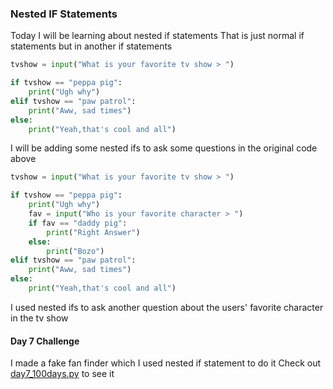 ### Nested IF Statements
Today I will be learning about nested if statements
That is just normal if statements but in another if statements

```Python
tvshow = input("What is your favorite tv show > ")

if tvshow == "peppa pig":
    print("Ugh why")
elif tvshow == "paw patrol":
    print("Aww, sad times")
else:
    print("Yeah,that's cool and all")
```
I will be adding some nested ifs to ask some questions in the original code above
```Python
tvshow = input("What is your favorite tv show > ")

if tvshow == "peppa pig":
    print("Ugh why")
    fav = input("Who is your favorite character > ")
    if fav == "daddy pig":
        print("Right Answer")
    else:
        print("Bozo")
elif tvshow == "paw patrol":
    print("Aww, sad times")
else:
    print("Yeah,that's cool and all")
```
I used nested ifs to ask another question about the users' favorite character in the tv show

#### Day 7 Challenge
I made a fake fan finder which I used nested if statement to do it
Check out [day7_100days.py](/day%207/day7_100days.py) to see it